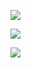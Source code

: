 ![](https://www.nta.go.jp/tmp/997fc180-1af0-4ed0-b925-26f8fa3f3c89/images/742231877f76effd33885a2ed01542cbef5bf19ebab2b42a6b86d60a57c71b06.jpg)

![](https://www.nta.go.jp/tmp/997fc180-1af0-4ed0-b925-26f8fa3f3c89/images/e167f4afb0feb1c0ebc1ecfeed8e0bb854b56ee2aee4b2de3ec29ad79920967f.jpg)

![](https://www.nta.go.jp/tmp/997fc180-1af0-4ed0-b925-26f8fa3f3c89/images/7e35b503191ed58a084eb65bef500a620f7b403bc389760c39c760f8238f7855.jpg)